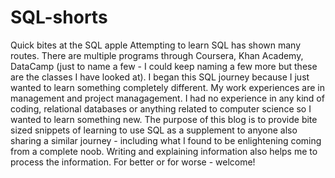 # SQL-shorts
Quick bites at the SQL apple
Attempting to learn SQL has shown many routes. There are multiple programs through Coursera, Khan Academy, DataCamp (just to name a few - I could keep naming a few more but these are the classes I have looked at). I began this SQL journey because I just wanted to learn something completely different. My work experiences are in management and project managagement. I had no experience in any kind of coding, relational databases or anything related to computer science so I wanted to learn something new. The purpose of this blog is to provide bite sized snippets of learning to use SQL as a supplement to anyone also sharing a similar journey - including what I found to be enlightening coming from a complete noob. Writing and explaining information also helps me to process the information. For better or for worse - welcome!

